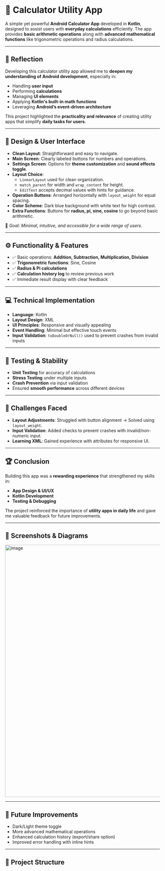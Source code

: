 # 📱 Calculator Utility App

A simple yet powerful **Android Calculator App** developed in **Kotlin**, designed to assist users with **everyday calculations** efficiently. The app provides **basic arithmetic operations** along with **advanced mathematical functions** 
like trigonometric operations and radius calculations.  

---

## 📝 Reflection

Developing this calculator utility app allowed me to **deepen my understanding of Android development**, especially in:  
- Handling **user input**  
- Performing **calculations**  
- Managing **UI elements**  
- Applying **Kotlin's built-in math functions**  
- Leveraging **Android’s event-driven architecture**  

This project highlighted the **practicality and relevance** of creating utility apps that simplify **daily tasks for users**.

---

## 🎨 Design & User Interface

- **Clean Layout**: Straightforward and easy to navigate.  
- **Main Screen**: Clearly labeled buttons for numbers and operations.  
- **Settings Screen**: Options for **theme customization** and **sound effects toggle**.  
- **Layout Choice**:  
  - `LinearLayout` used for clean organization.  
  - `match_parent` for width and `wrap_content` for height.  
  - `EditText` accepts decimal values with hints for guidance.  
- **Operation Buttons**: Arranged horizontally with `layout_weight` for equal spacing.  
- **Color Scheme**: Dark blue background with white text for high contrast.  
- **Extra Functions**: Buttons for **radius, pi, sine, cosine** to go beyond basic arithmetic.  

📌 *Goal: Minimal, intuitive, and accessible for a wide range of users.*

---

## ⚙️ Functionality & Features

- ✅ Basic operations: **Addition, Subtraction, Multiplication, Division**  
- ✅ **Trigonometric functions**: Sine, Cosine  
- ✅ **Radius & Pi calculations**  
- ✅ **Calculation history log** to review previous work  
- ✅ Immediate result display with clear feedback  

---

## 💻 Technical Implementation

- **Language**: Kotlin  
- **Layout Design**: XML  
- **UI Principles**: Responsive and visually appealing  
- **Event Handling**: Minimal but effective touch events  
- **Input Validation**: `toDoubleOrNull()` used to prevent crashes from invalid inputs  

---

## 🧪 Testing & Stability

- **Unit Testing** for accuracy of calculations  
- **Stress Testing** under multiple inputs  
- **Crash Prevention** via input validation  
- Ensured **smooth performance** across different devices  

---

## 🚧 Challenges Faced

- **Layout Adjustments**: Struggled with button alignment → Solved using `layout_weight`.  
- **Input Validation**: Added checks to prevent crashes with invalid/non-numeric input.  
- **Learning XML**: Gained experience with attributes for responsive UI.  

---

## 🏆 Conclusion

Building this app was a **rewarding experience** that strengthened my skills in:  
- **App Design & UI/UX**  
- **Kotlin Development**  
- **Testing & Debugging**  

The project reinforced the importance of **utility apps in daily life** and gave me valuable feedback for future improvements.  

---

## 📸 Screenshots & Diagrams

<img width="1032" height="822" alt="image" src="https://github.com/user-attachments/assets/6be9e591-8c45-43dc-bb4f-606bb397b2b9" />


---

## 🚀 Future Improvements

- Dark/Light theme toggle  
- More advanced mathematical operations  
- Enhanced calculation history (export/share option)  
- Improved error handling with inline hints  

---

## 📂 Project Structure


